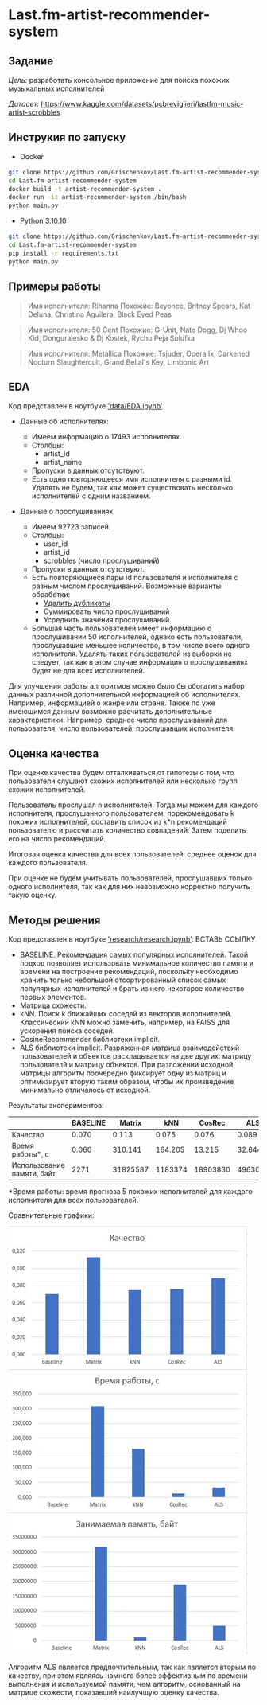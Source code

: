# Last.fm-artist-recommender-system

## Задание
*Цель:* разработать консольное приложение для поиска похожих музыкальных исполнителей

*Датасет:* https://www.kaggle.com/datasets/pcbreviglieri/lastfm-music-artist-scrobbles

## Инструкия по запуску
+ Docker
```sh
git clone https://github.com/Grischenkov/Last.fm-artist-recommender-system.git
cd Last.fm-artist-recommender-system
docker build -t artist-recommender-system .
docker run -it artist-recommender-system /bin/bash
python main.py
```
+ Python 3.10.10
```sh
git clone https://github.com/Grischenkov/Last.fm-artist-recommender-system.git
cd Last.fm-artist-recommender-system
pip install -r requirements.txt
python main.py
```

## Примеры работы
> Имя исполнителя: Rihanna
Похожие: Beyonce, Britney Spears, Kat Deluna, Christina Aguilera, Black Eyed Peas

> Имя исполнителя: 50 Cent
Похожие: G-Unit, Nate Dogg, Dj Whoo Kid, Donguralesko & Dj Kostek, Rychu Peja Solufka

> Имя исполнителя: Metallica
Похожие: Tsjuder, Opera Ix, Darkened Nocturn Slaughtercult, Grand Belial's Key, Limbonic Art


## EDA
Код представлен в ноутбуке ['data/EDA.ipynb'](https://github.com/Grischenkov/Last.fm-artist-recommender-system/blob/main/data/EDA.ipynb).

+ Данные об исполнителях:
    + Имеем информацию о 17493 исполнителях.
    + Столбцы:
        + artist_id
        + artist_name
    + Пропуски в данных отсутствуют.
    + Есть одно повторяющееся имя исполнителя с разными id. 
    Удалять не будем, так как может существовать несколько исполнителей с одним названием.

+ Данные о прослушиваниях
    + Имеем 92723 записей.
    + Столбцы:
        + user_id
        + artist_id
        + scrobbles (число прослушиваний)
    + Пропуски в данных отсутствуют.
    + Есть повторяющиеся пары id пользователя и исполнителя с разным числом прослушиваний.
    Возможные варианты обработки:
        + <u>Удалить дубликаты</u>
        + Суммировать число прослушиваний
        + Усреднить значения прослушиваний
    + Большая часть пользователей имеет информацию о прослушивании 50 исполнителей, однако есть пользователи, прослушавшие меньшее количество, в том числе всего одного исполнителя.
    Удалять таких пользователей из выборки не следует, так как в этом случае информация о прослушиваниях будет не для всех исполнителей.

Для улучшения работы алгоритмов можно было бы обогатить набор данных различной дополнительной информацией об исполнителях. Например, информацией о жанре или стране.
Также по уже имеющимся данным возможно расчитать дополнительные характеристики. Например, среднее число прослушиваний для пользователя, число пользователей, прослушавших исполнителя.

## Оценка качества
При оценке качества будем отталкиваться от гипотезы о том, что пользователи слушают схожих исполнителей или несколько групп схожих исполнителей.

Пользователь прослушал n исполнителей. Тогда мы можем для каждого исполнителя, прослушанного пользователем, порекомендовать k похожих исполнителей, составить список из k*n рекомендаций пользователю и рассчитать количество совпадений. Затем поделить его на число рекомендаций.

Итоговая оценка качества для всех пользователей: среднее оценок для каждого пользователя.

При оценке не будем учитывать пользователей, прослушавших только одного исполнителя, так как для них невозможно корректно получить такую оценку.

## Методы решения
Код представлен в ноутбуке ['research/research.ipynb'](https://github.com/Grischenkov/Last.fm-artist-recommender-system/blob/main/research/research.ipynb). ВСТАВЬ ССЫЛКУ

+ BASELINE. Рекомендация самых популярных исполнителей.
Такой подход позволяет использовать минимальное количество памяти и времени на построение рекомендаций, поскольку необходимо хранить только небольшой отсортированный список самых популярных исполнителей и брать из него некоторое количество первых элементов.
+ Матрица схожести.
+ kNN. Поиск k ближайших соседей из векторов исполнителей. Классический kNN можно заменить, например, на FAISS для ускорения поиска соседей.
+ CosineRecommender библиотеки implicit.
+ ALS библиотеки implicit. Разряженная матрица взаимодействий пользователей и объектов раскладывается на две других: матрицу пользователй и матрицу объектов. При разложении исходной матрицы алгоритм поочередно фиксирует одну из матриц и оптимизирует вторую таким образом, чтобы их произведение минимально отличалось от исходной.

Результаты экспериментов:

 |                            | BASELINE | Matrix   | kNN     | CosRec   | ALS     |
 | -------------------------- | -------- | -------- | ------- | -------- | ------- |
 | Качество                   | 0.070    | 0.113    | 0.075   | 0.076    | 0.089   |
 | Время работы*, с            | 0.060    | 310.141  | 164.205 | 13.215   | 32.644  |
 | Использование памяти, байт | 2271     | 31825587 | 1183374 | 18903830 | 4963084 |
 
 *Время работы: время прогноза 5 похожих исполнителей для каждого исполнителя для всех пользователей.

 Сравнительные графики:

 ![Графики](img/charts.jpg?raw=true "Графики")

 Алгоритм ALS является предпочтительным, так как является вторым по качеству, при этом являясь намного более эффективным по времени выполнения и используемой памяти, чем алгоритм, основанный на матрице схожести, показавший наилучшую оценку качества.